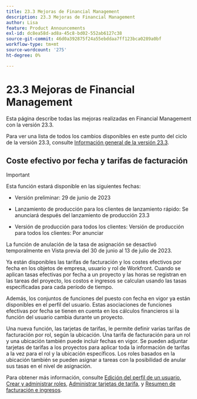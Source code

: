 ```yaml
---
title: 23.3 Mejoras de Financial Management
description: 23.3 Mejoras de Financial Management
author: Lisa
feature: Product Announcements
exl-id: dc8ea58d-ad8a-45c8-bd02-552ab6127c38
source-git-commit: 46d0a392875f24a55ebddaa7ff123bca0289a0bf
workflow-type: tm+mt
source-wordcount: '275'
ht-degree: 0%

---
```


# 23.3 Mejoras de Financial Management

Esta página describe todas las mejoras realizadas en Financial Management con la versión 23.3.

Para ver una lista de todos los cambios disponibles en este punto del ciclo de la versión 23.3, consulte [Información general de la versión 23.3](/help/quicksilver/product-announcements/product-releases/23.3-release-activity/23-3-release-overview.md).

## Coste efectivo por fecha y tarifas de facturación


>[!IMPORTANT]
>
>Esta función estará disponible en las siguientes fechas:
>
>* Versión preliminar: 29 de junio de 2023
>
>* Lanzamiento de producción para los clientes de lanzamiento rápido: Se anunciará después del lanzamiento de producción 23.3
>
>* Versión de producción para todos los clientes: Versión de producción para todos los clientes: Por anunciar
>
>La función de anulación de la tasa de asignación se desactivó temporalmente en Vista previa del 30 de junio al 13 de julio de 2023.


Ya están disponibles las tarifas de facturación y los costes efectivos por fecha en los objetos de empresa, usuario y rol de Workfront. Cuando se aplican tasas efectivas por fecha a un proyecto y las horas se registran en las tareas del proyecto, los costos e ingresos se calculan usando las tasas especificadas para cada período de tiempo.

Además, los conjuntos de funciones del puesto con fecha en vigor ya están disponibles en el perfil del usuario. Estas asociaciones de funciones efectivas por fecha se tienen en cuenta en los cálculos financieros si la función del usuario cambia durante un proyecto.

Una nueva función, las tarjetas de tarifas, le permite definir varias tarifas de facturación por rol, según la ubicación. Una tarifa de facturación para un rol y una ubicación también puede incluir fechas en vigor. Se pueden adjuntar tarjetas de tarifas a los proyectos para aplicar toda la información de tarifas a la vez para el rol y la ubicación específicos. Los roles basados en la ubicación también se pueden asignar a tareas con la posibilidad de anular sus tasas en el nivel de asignación.

Para obtener más información, consulte [Edición del perfil de un usuario](/help/quicksilver/administration-and-setup/add-users/create-and-manage-users/edit-a-users-profile.md), [Crear y administrar roles](/help/quicksilver/administration-and-setup/set-up-workfront/organizational-setup/create-manage-job-roles.md), [Administrar tarjetas de tarifa](/help/quicksilver/administration-and-setup/set-up-workfront/configure-system-defaults/manage-rate-cards.md), y [Resumen de facturación e ingresos](/help/quicksilver/manage-work/projects/project-finances/billing-and-revenue-overview.md).

